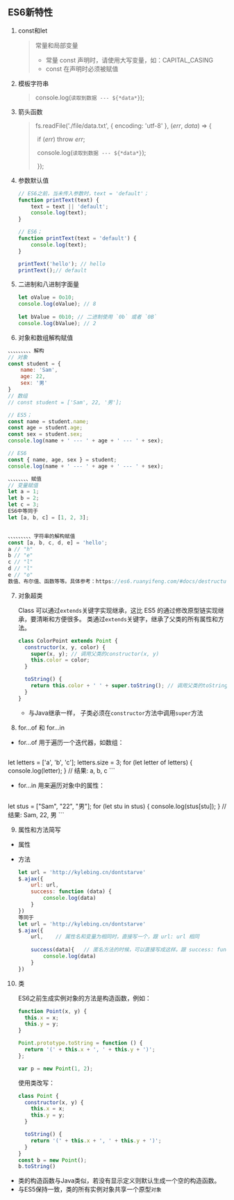 ## ES6新特性

1. const和let

	> 常量和局部变量
	>
	> - 常量 const 声明时，请使用大写变量，如：CAPITAL_CASING
	> - const 在声明时必须被赋值

2. 模板字符串

	> console.log(`读取到数据 --- ${*data*}`);

3. 箭头函数

	> fs.readFile('./file/data.txt', { encoding: 'utf-8' }, (*err*, *data*) => {
	>
	> ​            if (*err*) throw *err*;
	>
	> ​            console.log(`读取到数据 --- ${*data*}`);
	>
	> ​        });

4. 参数默认值

	```javascript
	// ES6之前，当未传入参数时，text = 'default'；
	function printText(text) {
	    text = text || 'default';
	    console.log(text);
	}
	
	// ES6；
	function printText(text = 'default') {
	    console.log(text);
	}
	
	printText('hello'); // hello
	printText();// default
	```

5. 二进制和八进制字面量

	```jsx
	let oValue = 0o10;
	console.log(oValue); // 8
	 
	let bValue = 0b10; // 二进制使用 `0b` 或者 `0B`
	console.log(bValue); // 2
	```

6. 对象和数组解构赋值

  ```jsx
  、、、、、、、、、解构
  // 对象
  const student = {
      name: 'Sam',
      age: 22,
      sex: '男'
  }
  // 数组
  // const student = ['Sam', 22, '男'];
  
  // ES5；
  const name = student.name;
  const age = student.age;
  const sex = student.sex;
  console.log(name + ' --- ' + age + ' --- ' + sex);
  
  // ES6
  const { name, age, sex } = student;
  console.log(name + ' --- ' + age + ' --- ' + sex);
  
  、、、、、、、、赋值
  // 变量赋值
  let a = 1;
  let b = 2;
  let c = 3;
  ES6中等同于
  let [a, b, c] = [1, 2, 3];
  
  
  、、、、、、、、、字符串的解构赋值
  const [a, b, c, d, e] = 'hello';
  a // "h"
  b // "e"
  c // "l"
  d // "l"
  e // "o"
  数值、布尔值、函数等等。具体参考：https://es6.ruanyifeng.com/#docs/destructuring
  ```

7. 对象超类

	 Class 可以通过`extends`关键字实现继承，这比 ES5 的通过修改原型链实现继承，要清晰和方便很多。  类通过`extends`关键字，继承了父类的所有属性和方法。 
	
	```jsx
	class ColorPoint extends Point {
	  constructor(x, y, color) {
	    super(x, y); // 调用父类的constructor(x, y)
	    this.color = color;
	  }
	
	  toString() {
	    return this.color + ' ' + super.toString(); // 调用父类的toString()
	  }
	}
	```
	
	* 与Java继承一样， 子类必须在`constructor`方法中调用`super`方法 
	
8. for...of 和 for...in

  * for...of 用于遍历一个迭代器，如数组：

  	```javascript
  let letters = ['a', 'b', 'c'];
  	letters.size = 3;
  	for (let letter of letters) {
  	  console.log(letter);
  	}
  	// 结果: a, b, c
  	```

  * for...in 用来遍历对象中的属性：

  	```jsx
   let stus = ["Sam", "22", "男"];
  	 for (let stu in stus) {
     console.log(stus[stu]);
  	  }
  	// 结果: Sam, 22, 男
  	```

  	

9. 属性和方法简写

  * 属性

  * 方法

  	```javascript
  	let url = 'http://kylebing.cn/dontstarve'
  	$.ajax({
  	    url: url,
  	    success: function (data) {
  	        console.log(data)
  	    }
  	})
  	等同于
  	let url = 'http://kylebing.cn/dontstarve'
  	$.ajax({
  	    url,    // 属性名和变量为相同时，直接写一个，跟 url: url 相同
  	    
  	    success(data){   // 匿名方法的时候，可以直接写成这样。跟 success: function(data){} 相同。
  	        console.log(data)
  	    }
  	})
  	
  	```

10. 类

    ES6之前生成实例对象的方法是构造函数，例如：

    ```javascript
    function Point(x, y) {
      this.x = x;
      this.y = y;
    }
    
    Point.prototype.toString = function () {
      return '(' + this.x + ', ' + this.y + ')';
    };
    
    var p = new Point(1, 2);
    ```

    使用类改写：

    ```javascript
    class Point {
      constructor(x, y) {
        this.x = x;
        this.y = y;
      }
    
      toString() {
        return '(' + this.x + ', ' + this.y + ')';
      }
    }
    const b = new Point();
    b.toString() 
    ```

* 类的构造函数与Java类似，若没有显示定义则默认生成一个空的构造函数。
* 与ES5保持一致，类的所有实例对象共享一个原型`对象`


